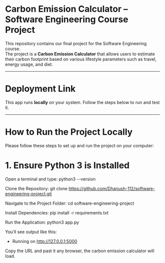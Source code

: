 # Carbon Emission Calculator – Software Engineering Course Project

This repository contains our final project for the Software Engineering course.  
The project is a **Carbon Emission Calculator** that allows users to estimate their carbon footprint based on various lifestyle parameters such as travel, energy usage, and diet.

---

# Deployment Link

This app runs **locally** on your system. Follow the steps below to run and test it.

---

# How to Run the Project Locally

Please follow these steps to set up and run the project on your computer:

# 1. Ensure Python 3 is Installed

Open a terminal and type:
python3 --version

Clone the Repository:
git clone https://github.com/Dhanush-112/software-engineering-project.git

Navigate to the Project Folder:
cd software-engineering-project

Install Dependencies:
pip install -r requirements.txt

Run the Application:
python3 app.py

You’ll see output like this:
* Running on http://127.0.0.1:5000

Copy the URL and past it any browser, the carbon emission calculator will load.

